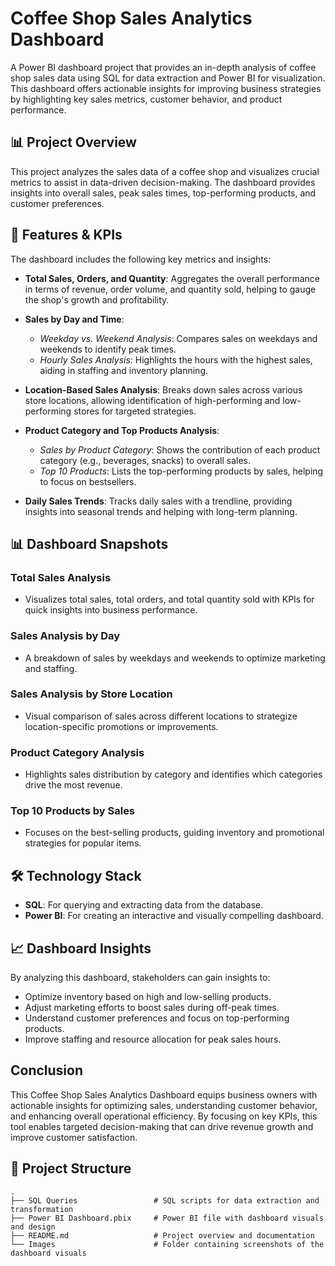 # Coffee Shop Sales Analytics Dashboard

A Power BI dashboard project that provides an in-depth analysis of coffee shop sales data using SQL for data extraction and Power BI for visualization. This dashboard offers actionable insights for improving business strategies by highlighting key sales metrics, customer behavior, and product performance.

## 📊 Project Overview

This project analyzes the sales data of a coffee shop and visualizes crucial metrics to assist in data-driven decision-making. The dashboard provides insights into overall sales, peak sales times, top-performing products, and customer preferences. 

## 🚀 Features & KPIs

The dashboard includes the following key metrics and insights:

- **Total Sales, Orders, and Quantity**: Aggregates the overall performance in terms of revenue, order volume, and quantity sold, helping to gauge the shop's growth and profitability.
  
- **Sales by Day and Time**:
  - *Weekday vs. Weekend Analysis*: Compares sales on weekdays and weekends to identify peak times.
  - *Hourly Sales Analysis*: Highlights the hours with the highest sales, aiding in staffing and inventory planning.

- **Location-Based Sales Analysis**: Breaks down sales across various store locations, allowing identification of high-performing and low-performing stores for targeted strategies.

- **Product Category and Top Products Analysis**:
  - *Sales by Product Category*: Shows the contribution of each product category (e.g., beverages, snacks) to overall sales.
  - *Top 10 Products*: Lists the top-performing products by sales, helping to focus on bestsellers.

- **Daily Sales Trends**: Tracks daily sales with a trendline, providing insights into seasonal trends and helping with long-term planning.

## 📊 Dashboard Snapshots

### Total Sales Analysis
- Visualizes total sales, total orders, and total quantity sold with KPIs for quick insights into business performance.

### Sales Analysis by Day
- A breakdown of sales by weekdays and weekends to optimize marketing and staffing.

### Sales Analysis by Store Location
- Visual comparison of sales across different locations to strategize location-specific promotions or improvements.

### Product Category Analysis
- Highlights sales distribution by category and identifies which categories drive the most revenue.

### Top 10 Products by Sales
- Focuses on the best-selling products, guiding inventory and promotional strategies for popular items.

## 🛠️ Technology Stack

- **SQL**: For querying and extracting data from the database.
- **Power BI**: For creating an interactive and visually compelling dashboard.

## 📈 Dashboard Insights

By analyzing this dashboard, stakeholders can gain insights to:
- Optimize inventory based on high and low-selling products.
- Adjust marketing efforts to boost sales during off-peak times.
- Understand customer preferences and focus on top-performing products.
- Improve staffing and resource allocation for peak sales hours.

## Conclusion
This Coffee Shop Sales Analytics Dashboard equips business owners with actionable insights for optimizing sales, understanding customer behavior, and enhancing overall operational efficiency. By focusing on key KPIs, this tool enables targeted decision-making that can drive revenue growth and improve customer satisfaction.


## 📂 Project Structure

```plaintext
.
├── SQL Queries                 # SQL scripts for data extraction and transformation
├── Power BI Dashboard.pbix     # Power BI file with dashboard visuals and design
├── README.md                   # Project overview and documentation
└── Images                      # Folder containing screenshots of the dashboard visuals
 
